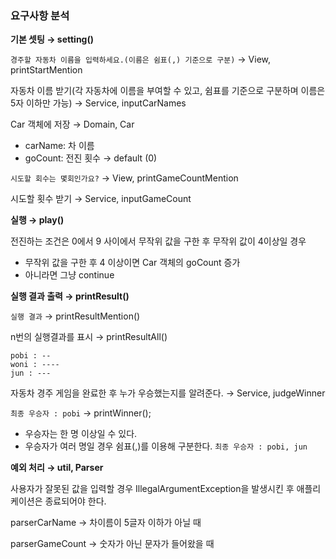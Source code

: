 ### 요구사항 분석

**기본 셋팅 → setting()**

`경주할 자동차 이름을 입력하세요.(이름은 쉼표(,) 기준으로 구분)` → View, printStartMention

자동차 이름 받기(각 자동차에 이름을 부여할 수 있고, 쉼표를 기준으로 구분하며 이름은 5자 이하만 가능) → Service, inputCarNames

Car 객체에 저장 → Domain, Car

- carName: 차 이름
- goCount: 전진 횟수 → default (0)

`시도할 회수는 몇회인가요?` → View, printGameCountMention

시도할 횟수 받기 → Service, inputGameCount

**실행 → play()**

전진하는 조건은 0에서 9 사이에서 무작위 값을 구한 후 무작위 값이 4이상일 경우

- 무작위 값을 구한 후 4 이상이면 Car 객체의 goCount 증가
- 아니라면 그냥 continue

**실행 결과 출력 → printResult()**

`실행 결과` → printResultMention()

n번의 실행결과를 표시 → printResultAll()

```
pobi : --
woni : ----
jun : ---
```

자동차 경주 게임을 완료한 후 누가 우승했는지를 알려준다. → Service, judgeWinner

`최종 우승자 : pobi` → printWinner();

- 우승자는 한 명 이상일 수 있다.
- 우승자가 여러 명일 경우 쉼표(,)를 이용해 구분한다. `최종 우승자 : pobi, jun`

**예외 처리 → util, Parser**

사용자가 잘못된 값을 입력할 경우 IllegalArgumentException을 발생시킨 후 애플리케이션은 종료되어야 한다.

parserCarName → 차이름이 5글자 이하가 아닐 때

parserGameCount → 숫자가 아닌 문자가 들어왔을 때